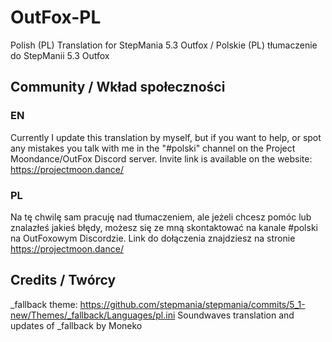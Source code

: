 # OutFox-PL
Polish (PL) Translation for StepMania 5.3 Outfox / Polskie (PL) tłumaczenie do StepManii 5.3 Outfox

## Community / Wkład społeczności

### EN

Currently I update this translation by myself, but if you want to help, or spot any mistakes you talk with me in the "#polski" channel on the Project Moondance/OutFox Discord server. Invite link is available on the website: https://projectmoon.dance/

### PL

Na tę chwilę sam pracuję nad tłumaczeniem, ale jeżeli chcesz pomóc lub znalazłeś jakieś błędy, możesz się ze mną skontaktować na kanale #polski na OutFoxowym Discordzie. Link do dołączenia znajdziesz na stronie https://projectmoon.dance/


## Credits / Twórcy

_fallback theme: https://github.com/stepmania/stepmania/commits/5_1-new/Themes/_fallback/Languages/pl.ini 
Soundwaves translation and updates of _fallback by Moneko
